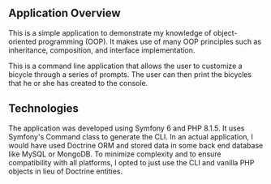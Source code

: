 ## Application Overview
This is a simple application to demonstrate my knowledge of object-oriented programming (OOP). It makes use of many OOP principles such as inheritance, composition, and interface implementation.

This is a command line application that allows the user to customize a bicycle through a series of prompts. The user can then print the bicycles that he or she has created to the console.

## Technologies
The application was developed using Symfony 6 and PHP 8.1.5. It uses Symfony's Command class to generate the CLI. In an actual application, I would have used Doctrine ORM and stored data in some back end database like MySQL or MongoDB. To minimize complexity and to ensure compatibility with all platforms, I opted to just use the CLI and vanilla PHP objects in lieu of Doctrine entities.